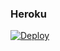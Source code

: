 ### Heroku
[![Deploy](https://www.herokucdn.com/deploy/button.svg)](https://heroku.com/deploy?template=https://github.com/Leotr86/newdescnov3a)
